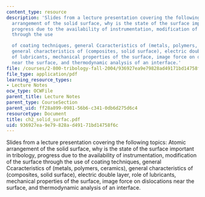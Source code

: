 ```yaml
---
content_type: resource
description: 'Slides from a lecture presentation covering the following topics: Atomic
  arrangement of the solid surface, why is the state of the surface important in tribology,
  progress due to the availability of instrumentation, modification of the surface
  through the use

  of coating techniques, general Ccaracteristics of (metals, polymers, ceramics),
  general characteristics of (composites, solid surface), electric double layer, role
  of lubricants, mechanical properties of the surface, image force on dislocations
  near the surface, and thermodynamic analysis of an interface.'
file: /courses/2-800-tribology-fall-2004/936927ea9e79828ad49171bd14758f6c_ch2_solid_surfac.pdf
file_type: application/pdf
learning_resource_types:
- Lecture Notes
ocw_type: OCWFile
parent_title: Lecture Notes
parent_type: CourseSection
parent_uid: ff28a899-0981-56b6-c341-0db6d275d6c4
resourcetype: Document
title: ch2_solid_surfac.pdf
uid: 936927ea-9e79-828a-d491-71bd14758f6c
---
```

Slides from a lecture presentation covering the following topics: Atomic arrangement of the solid surface, why is the state of the surface important in tribology, progress due to the availability of instrumentation, modification of the surface through the use
of coating techniques, general Ccaracteristics of (metals, polymers, ceramics), general characteristics of (composites, solid surface), electric double layer, role of lubricants, mechanical properties of the surface, image force on dislocations near the surface, and thermodynamic analysis of an interface.

